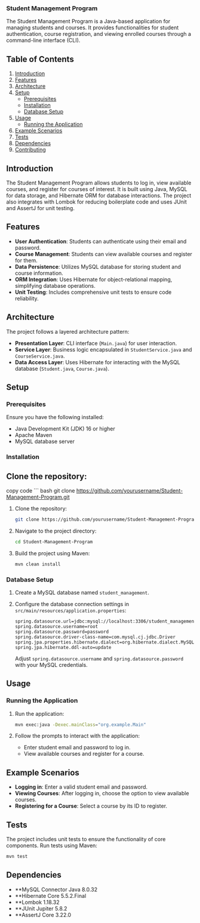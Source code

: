 ### Student Management Program

The Student Management Program is a Java-based application for managing students and courses. It provides functionalities for student authentication, course registration, and viewing enrolled courses through a command-line interface (CLI).


## Table of Contents

1. [Introduction](#introduction)
2. [Features](#features)
3. [Architecture](#architecture)
4. [Setup](#setup)
   - [Prerequisites](#prerequisites)
   - [Installation](#installation)
   - [Database Setup](#database-setup)
5. [Usage](#usage)
   - [Running the Application](#running-the-application)
6. [Example Scenarios](#example-scenarios)
7. [Tests](#tests)
8. [Dependencies](#dependencies)
9. [Contributing](#contributing)


## Introduction

The Student Management Program allows students to log in, view available courses, and register for courses of interest. It is built using Java, MySQL for data storage, and Hibernate ORM for database interactions. The project also integrates with Lombok for reducing boilerplate code and uses JUnit and AssertJ for unit testing.

## Features

- **User Authentication**: Students can authenticate using their email and password.
- **Course Management**: Students can view available courses and register for them.
- **Data Persistence**: Utilizes MySQL database for storing student and course information.
- **ORM Integration**: Uses Hibernate for object-relational mapping, simplifying database operations.
- **Unit Testing**: Includes comprehensive unit tests to ensure code reliability.

## Architecture

The project follows a layered architecture pattern:

- **Presentation Layer**: CLI interface (`Main.java`) for user interaction.
- **Service Layer**: Business logic encapsulated in `StudentService.java` and `CourseService.java`.
- **Data Access Layer**: Uses Hibernate for interacting with the MySQL database (`Student.java`, `Course.java`).


## Setup

### Prerequisites

Ensure you have the following installed:

- Java Development Kit (JDK) 16 or higher
- Apache Maven
- MySQL database server

### Installation

## Clone the repository:

copy code ``` bash
git clone https://github.com/yourusername/Student-Management-Program.git


1. Clone the repository:

    ```bash
    git clone https://github.com/yourusername/Student-Management-Program.git
    ```

2. Navigate to the project directory:

    ```bash
    cd Student-Management-Program
    ```

3. Build the project using Maven:

    ```bash
    mvn clean install
    ```

### Database Setup

1. Create a MySQL database named `student_management`.

2. Configure the database connection settings in `src/main/resources/application.properties`:

    ```properties
    spring.datasource.url=jdbc:mysql://localhost:3306/student_management
    spring.datasource.username=root
    spring.datasource.password=password
    spring.datasource.driver-class-name=com.mysql.cj.jdbc.Driver
    spring.jpa.properties.hibernate.dialect=org.hibernate.dialect.MySQL8Dialect
    spring.jpa.hibernate.ddl-auto=update
    ```

    Adjust `spring.datasource.username` and `spring.datasource.password` with your MySQL credentials.

## Usage

### Running the Application

1. Run the application:

    ```bash
    mvn exec:java -Dexec.mainClass="org.example.Main"
    ```

2. Follow the prompts to interact with the application:
   - Enter student email and password to log in.
   - View available courses and register for a course.

## Example Scenarios

- **Logging in**: Enter a valid student email and password.
- **Viewing Courses**: After logging in, choose the option to view available courses.
- **Registering for a Course**: Select a course by its ID to register.

## Tests

The project includes unit tests to ensure the functionality of core components. Run tests using Maven:

```bash
mvn test
``` 

## Dependencies

- **MySQL Connector Java 8.0.32
- **Hibernate Core 5.5.2.Final
- **Lombok 1.18.32
- **JUnit Jupiter 5.8.2
- **AssertJ Core 3.22.0
